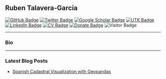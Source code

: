 ## Ruben Talavera-Garcia

[![GitHub Badge](https://img.shields.io/github/followers/rtalaverag?style=social)](https://github.com/rtalaverag?tab=followers)
[![Twitter Badge](https://img.shields.io/twitter/follow/RTalaveraG?style=social)](https://twitter.com/RTalaveraG)
[![Google Scholar Badge](https://img.shields.io/badge/Google-Scholar-lightgrey)](https://scholar.google.com/citations?user=3QOiyqUAAAAJ&hl=es)
[![UTK Badge](https://img.shields.io/badge/UCM-tGIS-orange)](https://www.ucm.es/tgis)
[![LinkedIn Badge](https://img.shields.io/badge/My-LinkedIn-blue)](https://www.linkedin.com/in/qiushengwu)
[![CV Badge](https://img.shields.io/badge/My-CV-critical)](https://www.rtalaverag.com/cv/)
[![Donate Badge](https://img.shields.io/badge/Donate-Buy%20me%20a%20coffee-yellowgreen.svg)](https://www.buymeacoffee.com/rtalaverag)
![Visitor Badge](https://visitor-badge.laobi.icu/badge?page_id=rtalaverag.rtalaverag)

---

### Bio

---

### Latest Blog Posts

<!-- HASHNODE:START -->
- [Spanish Cadastral Visualization with Geopandas](https://www.rtalaverag.com/posts/2021/05/blog-post-buildings/)
<!-- HASHNODE:END -->
